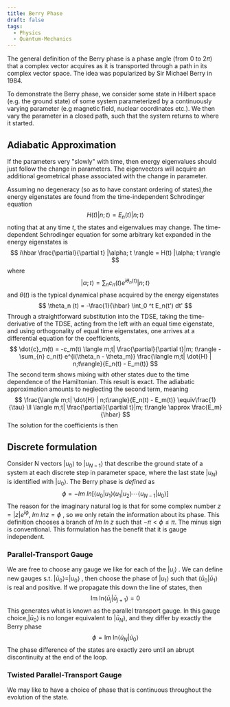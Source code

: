 ```yaml
---
title: Berry Phase
draft: false
tags:
  - Physics
  - Quantum-Mechanics
---
```


The general definition of the Berry phase is a phase angle (from 0 to $2\pi$) that a complex vector acquires as it is transported through a path in its complex vector space. The idea was popularized by Sir Michael Berry in 1984.

To demonstrate the Berry phase, we consider some state in Hilbert space (e.g. the ground state) of some system parameterized by a continuously varying parameter (e.g magnetic field, nuclear coordinates etc.). We then vary the parameter in a closed path, such that the system returns to where it started. 
## Adiabatic Approximation
If the parameters very "slowly" with time, then energy eigenvalues should just follow the change in parameters. The eigenvectors will acquire an additional geometrical phase associated with the change in parameter. 

Assuming no degeneracy (so as to have constant ordering of states),the energy eigenstates are found from the time-independent Schrodinger equation
$$
H(t) |n; t\rangle = E_n (t) |n; t\rangle
$$
noting that at any time $t$, the states and eigenvalues may change. The time-dependent Schrodinger equation for some arbitrary ket expanded in the energy eigenstates is
$$
	i\hbar \frac{\partial}{\partial t} |\alpha; t \rangle = H(t) |\alpha; t \rangle
$$
where 
$$
|\alpha; t \rangle = \sum_{n} c_n (t) e^{i \theta_n(t)} |n; t \rangle
$$
and $\theta(t)$ is the typical dynamical phase acquired by the energy eigenstates
$$
	\theta_n (t) = -\frac{1}{\hbar} \int_0 ^t E_n(t') dt'
$$
Through a straightforward substitution into the TDSE, taking the time-derivative of the TDSE, acting from the left with an equal time eigenstate, and using orthogonality of equal time eigenstates, one arrives at a differential equation for the coefficients,
$$
\dot{c}_m(t) = -c_m(t) \langle m;t| \frac{\partial}{\partial t}|m; t\rangle - \sum_{n} c_n(t) e^{i(\theta_n - \theta_m)} \frac{\langle m;t| \dot{H} | n;t\rangle}{E_n(t) - E_m(t)}
$$
The second term shows mixing with other states due to the time dependence of the Hamiltonian. This result is exact. The adiabatic approximation amounts to neglecting the second term, meaning 
$$
\frac{\langle m;t| \dot{H} | n;t\rangle}{E_n(t) - E_m(t)} \equiv\frac{1}{\tau} \ll \langle m;t| \frac{\partial}{\partial t}|m; t\rangle \approx \frac{E_m}{\hbar}
$$
The solution for the coefficients is then

## Discrete formulation
Consider N vectors $|u_0\rangle$ to $|u_{N-1}\rangle$ that describe the ground state of a system at each discrete step in parameter space, where the last state $|u_{N}\rangle$ is identified with $|u_{0}\rangle$. The Berry phase is _defined_ as 
$$
\phi = -Im \ ln[ \langle u_0 | u_1 \rangle\langle u_1|u_2 \rangle \cdots\langle u_{N-1}|u_0 \rangle]
$$
The reason for the imaginary natural log is that for some complex number $z = |z| e^{i\phi}$, $Im\ ln z = \phi$ , so we only retain the information about its phase. This definition chooses a branch of $Im \ ln\ z$ such that $-\pi < \phi \leq \pi$. The minus sign is conventional. This formulation has the benefit that it is gauge independent. 

### Parallel-Transport Gauge

We are free to choose any gauge we like for each of the $|u_j\rangle$ . We can define new gauges s.t. $|\bar{u}_0\rangle = |u_0\rangle$ , then choose the phase of $|u_1\rangle$ such that $\langle \bar{u}_0 | \bar{u}_1\rangle$ is real and positive. If we propagate this down the line of states, then 
$$
\text{Im}\ \text{ln} \langle \bar{u}_j | \bar{u}_{j+1}\rangle = 0
$$
This generates what is known as the parallel transport gauge. In this gauge choice,$|\bar{u}_0 \rangle$ is no longer equivalent to  $|\bar{u}_N \rangle$, and they differ by exactly the Berry phase
$$
\phi = \text{Im}\ \text{ln} \langle \bar{u}_N | \bar{u}_{0}\rangle
$$
The phase difference of the states are exactly zero until an abrupt discontinuity at the end of the loop. 

### Twisted Parallel-Transport Gauge
We may like to have a choice of phase that is continuous throughout the evolution of the state. 